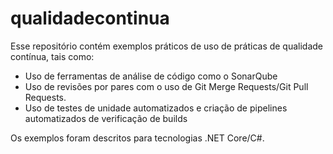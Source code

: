 # qualidadecontinua

Esse repositório contém exemplos práticos de uso de práticas de qualidade contínua, tais como:
- Uso de ferramentas de análise de código como o SonarQube
- Uso de revisões por pares com o uso de Git Merge Requests/Git Pull Requests.
- Uso de testes de unidade automatizados e criação de pipelines automatizados de verificação de builds

Os exemplos foram descritos para tecnologias .NET Core/C#.
